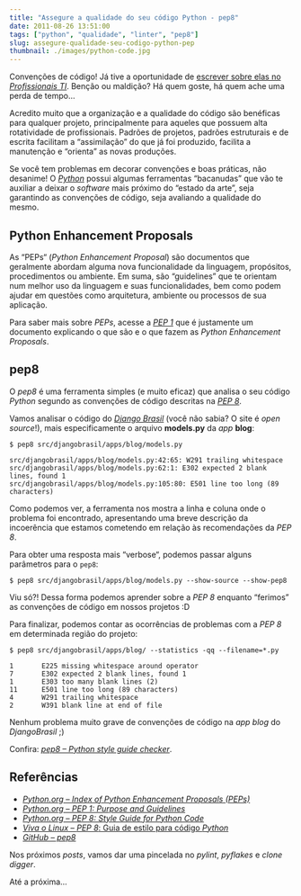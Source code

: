 ```yaml
---
title: "Assegure a qualidade do seu código Python - pep8"
date: 2011-08-26 13:51:00
tags: ["python", "qualidade", "linter", "pep8"]
slug: assegure-qualidade-seu-codigo-python-pep
thumbnail: ./images/python-code.jpg
---
```


Convenções de código! Já tive a oportunidade de [escrever sobre elas no *Profissionais TI*][]. Benção ou
maldição? Há quem goste, há quem ache uma perda de tempo…

Acredito muito que a organização e a qualidade do código são benéficas
para qualquer projeto, principalmente para aqueles que possuem alta
rotatividade de profissionais. Padrões de projetos, padrões estruturais
e de escrita facilitam a “assimilação” do que já foi produzido, facilita
a manutenção e “orienta” as novas produções.

Se você tem problemas em decorar convenções e boas práticas, não
desanime! O [*Python*][] possui algumas ferramentas “bacanudas” que vão
te auxiliar a deixar o _software_ mais próximo do “estado da arte”, seja
garantindo as convenções de código, seja avaliando a qualidade do mesmo.

## Python Enhancement Proposals

As “PEPs“ (_Python Enhancement Proposal_) são documentos que geralmente
abordam alguma nova funcionalidade da linguagem, propósitos,
procedimentos ou ambiente. Em suma, são “guidelines” que te orientam num
melhor uso da linguagem e suas funcionalidades, bem como podem ajudar em
questões como arquitetura, ambiente ou processos de sua aplicação.

Para saber mais sobre _PEPs_, acesse a [*PEP 1*][] que é justamente um documento
explicando o que são e o que fazem as _Python Enhancement Proposals_.

## pep8

O _pep8_ é uma ferramenta simples (e muito eficaz) que analisa o seu
código _Python_ segundo as convenções de código descritas na
[*PEP 8*][].

Vamos analisar o código do [*Django Brasil*][] (você não sabia? O site é
_open source_!), mais especificamente o arquivo **models.py** da _app_
**blog**:

```text
$ pep8 src/djangobrasil/apps/blog/models.py

src/djangobrasil/apps/blog/models.py:42:65: W291 trailing whitespace
src/djangobrasil/apps/blog/models.py:62:1: E302 expected 2 blank lines, found 1
src/djangobrasil/apps/blog/models.py:105:80: E501 line too long (89 characters)
```

Como podemos ver, a ferramenta nos mostra a linha e coluna onde o
problema foi encontrado, apresentando uma breve descrição da incoerência
que estamos cometendo em relação às recomendações da
_PEP 8_.

Para obter uma resposta mais “verbose“, podemos passar alguns parâmetros
para o `pep8`:

```text
$ pep8 src/djangobrasil/apps/blog/models.py --show-source --show-pep8
```

Viu só?! Dessa forma podemos aprender sobre a _PEP 8_ enquanto “ferimos” as
convenções de código em nossos projetos :D

Para finalizar, podemos contar as ocorrências de problemas com a
_PEP 8_ em determinada região do projeto:

```text
$ pep8 src/djangobrasil/apps/blog/ --statistics -qq --filename=*.py

1       E225 missing whitespace around operator
7       E302 expected 2 blank lines, found 1
1       E303 too many blank lines (2)
11      E501 line too long (89 characters)
4       W291 trailing whitespace
2       W391 blank line at end of file
```

Nenhum problema muito grave de convenções de código na _app blog_ do
_DjangoBrasil_ ;)

Confira: [*pep8 – Python style guide checker*][].

## Referências

- [*Python.org – Index of Python Enhancement Proposals (PEPs)*][]
- [*Python.org – PEP 1: Purpose and Guidelines*][]
- [*Python.org – PEP 8: Style Guide for Python Code*][]
- [*Viva o Linux* – *PEP 8*: Guia de estilo para código *Python*][]
- [*GitHub – pep8*][]

Nos próximos _posts_, vamos dar uma pincelada no _pylint_, _pyflakes_ e
_clone digger_.

Até a próxima…

[escrever sobre elas no *profissionais ti*]: http://www.profissionaisti.com.br/2009/06/codifique-como-um-verdadeiro-pythonista/ "Codifique como um verdadeiro Pythonista"
[*python*]: /tag/python.html "Leia mais sobre Python"
[*pep 1*]: http://www.python.org/dev/peps/pep-0001/ "PEP1 - PEP Purpose and Guidelines"
[*pep 8*]: http://www.python.org/dev/peps/pep-0008/ "PEP 8 - Style Guide for Python Code"
[*django brasil*]: https://github.com/djangobrasil/djangobrasil.org "Repositório no GitHub do site do Django no Brasil"
[*pep8 – python style guide checker*]: https://github.com/jcrocholl/pep8/ "Repositório no GitHub do pep8"
[*python.org – index of python enhancement proposals (peps)*]: http://www.python.org/dev/peps/ "Conheça os tipos de PEPs e quais os seus propósitos"
[*python.org – pep 1: purpose and guidelines*]: http://www.python.org/dev/peps/pep-0001/ "Saiba o que é, o que faz, e como é feita uma PEP"
[*python.org – pep 8: style guide for python code*]: http://www.python.org/dev/peps/pep-0008/ "Conheça as convenções de código Python"
[*viva o linux* – *pep 8*: guia de estilo para código *python*]: http://www.vivaolinux.com.br/artigo/PEP-8-Guia-de-estilo-para-codigo-Python "Artigo do Viva o Linux que é uma adaptação para o Português da PEP 8"
[*github – pep8*]: https://github.com/jcrocholl/pep8/ "Repositório no GitHub do projeto pep8"
